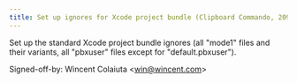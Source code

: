 ```yaml
---
title: Set up ignores for Xcode project bundle (Clipboard Commando, 2090b0c)
---
```


Set up the standard Xcode project bundle ignores (all "mode1" files and their variants, all "pbxuser" files except for "default.pbxuser").

Signed-off-by: Wincent Colaiuta &lt;win@wincent.com&gt;
